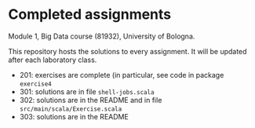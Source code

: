 # Completed assignments

Module 1, Big Data course (81932), University of Bologna.

This repository hosts the solutions to every assignment. It will be updated after each laboratory class.

- 201: exercises are complete (in particular, see code in package ```exercise4```
- 301: solutions are in file ```shell-jobs.scala```
- 302: solutions are in the README and in file ```src/main/scala/Exercise.scala```
- 303: solutions are in the README